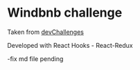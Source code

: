 # Windbnb challenge

Taken from [devChallenges](https://devchallenges.io/challenges/3JFYedSOZqAxYuOCNmYD)

Developed with React Hooks - React-Redux

-fix md file pending
 
 

